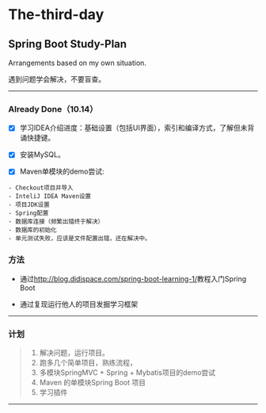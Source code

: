 # The-third-day

## Spring Boot Study-Plan

Arrangements based on my own situation.

遇到问题学会解决，不要盲查。

---

### Already Done（10.14）

- [X] 学习IDEA介绍进度：基础设置（包括UI界面），索引和编译方式，了解但未背诵快捷键。

- [X] 安装MySQL。

- [X] Maven单模块的demo尝试:

````
- Checkout项目并导入
- InteliJ IDEA Maven设置
- 项目JDK设置
- Spring配置
- 数据库连接（频繁出错终于解决）
- 数据库的初始化
- 单元测试失败，应该是文件配置出错，还在解决中。
````

### 方法
- 通过<http://blog.didispace.com/spring-boot-learning-1/>教程入门Spring Boot

- 通过复现运行他人的项目发掘学习框架
---
### 计划 

>1. 解决问题，运行项目。
>2. 跑多几个简单项目，熟练流程，
>3. 多模块SpringMVC + Spring + Mybatis项目的demo尝试
>4. Maven 的单模块Spring Boot 项目
>5. 学习插件
---

